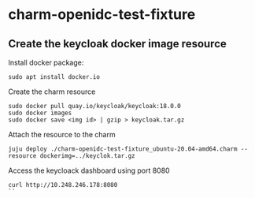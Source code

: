 # charm-openidc-test-fixture

## Create the keycloak docker image resource

Install docker package:

```
sudo apt install docker.io
```
Create the charm resource

```
sudo docker pull quay.io/keycloak/keycloak:18.0.0
sudo docker images
sudo docker save <img id> | gzip > keycloak.tar.gz
```

Attach the resource to the charm

```
juju deploy ./charm-openidc-test-fixture_ubuntu-20.04-amd64.charm --resource dockerimg=../keyclok.tar.gz
```

Access the keycloack dashboard using port 8080

```
curl http://10.248.246.178:8080
``

